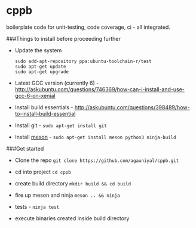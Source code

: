 # cppb
boilerplate code for unit-testing, code coverage, ci - all integrated.

###Things to install before proceeding further

 - Update the system
    ```
    sudo add-apt-repository ppa:ubuntu-toolchain-r/test
    sudo apt-get update
    sudo apt-get upgrade
    ```

 - Latest GCC version (currently 6) - http://askubuntu.com/questions/746369/how-can-i-install-and-use-gcc-6-on-xenial
 - Install build essentials - http://askubuntu.com/questions/398489/how-to-install-build-essential
 - Install git - `sudo apt-get install git`
 - Install [meson](https://github.com/mesonbuild/meson) - `sudo apt-get install meson python3 ninja-build`

###Get started

 - Clone the repo `git clone https://github.com/agauniyal/cppb.git`
 - cd into project `cd cppb`

 - create build directory
     `mkdir build && cd build`

 - fire up meson and ninja
     `meson .. && ninja`

 - tests - `ninja test`

 - execute binaries created inside build directory

